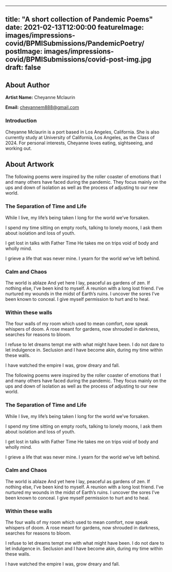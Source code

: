 
---
title: "A short collection of Pandemic Poems"
date: 2021-02-13T12:00:00
featureImage: images/impressions-covid/BPMISubmissions/PandemicPoetry/
postImage: images/impressions-covid/BPMISubmissions/covid-post-img.jpg
draft: false
---

## About Author

**Artist Name:** Cheyanne Mclaurin 

**Email:** cheyannem888@gmail.com

### Introduction
Cheyanne Mclaurin is a port based in Los Angeles, California. She is also currently study at University of California, Los Angeles, as the Class of 2024. For personal interests, Cheyanne loves eating, sightseeing, and working out.

## About Artwork
The following poems were inspired by the roller coaster of emotions that I and many others have faced during the pandemic. They focus mainly on the ups and down of isolation as well as the process of adjusting to our new world.

### The Separation of Time and Life
While I live, my life’s being taken
I long for the world we’ve forsaken.

I spend my time sitting on empty roofs, talking to lonely moons, 
I ask them about isolation and loss of youth.

I get lost in talks with Father Time 
He takes me on trips void of body and wholly mind.

I grieve a life that was never mine.
I yearn for the world we’ve left behind.

### Calm and Chaos
The world is ablaze
And yet here I lay, peaceful as gardens of zen.
If nothing else, I’ve been kind to myself. A reunion with a long lost friend.
I’ve nurtured my wounds in the midst of Earth’s ruins.
I uncover the sores I’ve been known to conceal.
I give myself permission to hurt and to heal.

### Within these walls
The four walls of my room which used to mean comfort, now speak whispers of doom.
A rose meant for gardens, now shrouded in darkness, searches for reasons to bloom.

I refuse to let dreams tempt me with what might have been. I do not dare to let indulgence in.
Seclusion and I have become akin, during my time within these walls.

I have watched the empire I was, grow dreary and fall.


The following poems were inspired by the roller coaster of emotions that I and many others have faced during the pandemic. They focus mainly on the ups and down of isolation as well as the process of adjusting to our new world.

### The Separation of Time and Life
While I live, my life’s being taken
I long for the world we’ve forsaken.

I spend my time sitting on empty roofs, talking to lonely moons, 
I ask them about isolation and loss of youth.

I get lost in talks with Father Time 
He takes me on trips void of body and wholly mind.

I grieve a life that was never mine.
I yearn for the world we’ve left behind.

### Calm and Chaos
The world is ablaze
And yet here I lay, peaceful as gardens of zen.
If nothing else, I’ve been kind to myself. A reunion with a long lost friend.
I’ve nurtured my wounds in the midst of Earth’s ruins.
I uncover the sores I’ve been known to conceal.
I give myself permission to hurt and to heal.

### Within these walls
The four walls of my room which used to mean comfort, now speak whispers of doom.
A rose meant for gardens, now shrouded in darkness, searches for reasons to bloom.

I refuse to let dreams tempt me with what might have been. I do not dare to let indulgence in.
Seclusion and I have become akin, during my time within these walls.

I have watched the empire I was, grow dreary and fall.

